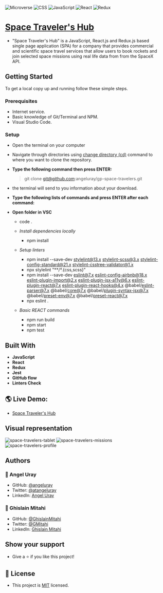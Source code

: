 ![Microverse](https://img.shields.io/badge/Microverse-blueviolet) ![CSS](https://img.shields.io/badge/-CSS-blue) ![JavaScript](https://img.shields.io/badge/-JavaScript-yellow) ![React](https://img.shields.io/badge/-React-blue) ![Redux](https://img.shields.io/badge/-React-purple)

# [Space Traveler's Hub](https://github.com/microverseinc/curriculum-react-redux/blob/main/group-project/project_space_travelers_hub.md)

- "Space Traveler's Hub" is a JavaScript, React.js and Redux.js based single page application (SPA) for a company that provides commercial and scientific space travel services that allow users to book rockets and join selected space missions using real life data from from the SpaceX API.

## Getting Started
To get a local copy up and running follow these simple steps.

### Prerequisites

- Internet service.
- Basic knowledge of Git/Terminal and NPM.
- Visual Studio Code.

### Setup

- Open the terminal on your computer
- Navigate through directories using [change directory (cd)](https://www.howtogeek.com/659411/how-to-change-directories-in-command-prompt-on-windows-10) command to where you want to clone the repository.

- **Type the following command then press ENTER:**

  > git clone git@github.com:angeluray/gp-space-travelers.git

- the terminal will send to you information about your download.

- **Type the following lists of commands and press ENTER after each command:**

- **Open folder in VSC**
    - code .

  - *Install dependencies locally*  
    - npm install

  - *Setup linters*
    - npm install --save-dev stylelint@13.x stylelint-scss@3.x stylelint-config-standard@21.x stylelint-csstree-validator@1.x
    - npx stylelint "**/*.{css,scss}"
    - npm install --save-dev eslint@7.x eslint-config-airbnb@18.x eslint-plugin-import@2.x eslint-plugin-jsx-a11y@6.x eslint-plugin-react@7.x eslint-plugin-react-hooks@4.x @babel/eslint-parser@7.x @babel/core@7.x  @babel/plugin-syntax-jsx@7.x @babel/preset-env@7.x  @babel/preset-react@7.x
    - npx eslint .
  
  - *Basic REACT commands*
    - npm run build
    - npm start
    - npm test

## Built With

- **JavaScript**
- **React**
- **Redux**
- **Jest**
- **GitHub flow**
- **Linters Check**

## 🌎 Live Demo:
- [Space Traveler's Hub](https://darling-baklava-e2b8d5.netlify.app/)

## Visual representation

![space-travelers-tablet](https://user-images.githubusercontent.com/97189760/216182765-ba3b39e8-f0a7-46e6-a95e-5f9095039ae7.png)
![space-travelers-missions](https://user-images.githubusercontent.com/97189760/216182797-ca92067c-d766-4318-bab3-94f09cfcd329.png)
![space-travelers-profile](https://user-images.githubusercontent.com/97189760/216182837-8840df38-6752-4da1-8307-5cde07958c6b.png)


## Authors 

### 👤 Angel Uray
- GitHub: [@angeluray](https://github.com/angeluray)
- Twitter: [@atangeluray](https://twitter.com/atangeluray)
- LinkedIn: [Angel Uray](www.linkedin.com/in/angeluray-jobs)

### 👤 Ghislain Mitahi
- GitHub: [@GhislainMitahi](https://github.com/GhislainMitahi)
- Twitter: [@GMitahi](https://twitter.com/GMitahi)
- LinkedIn: [Ghislain Mitahi](https://www.linkedin.com/in/ghislain-mitahi/)

## Show your support
- Give a ⭐️ if you like this project!

## 📝 License
- This project is [MIT](./LICENSE) licensed.

